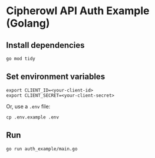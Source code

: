 # Cipherowl API Auth Example (Golang)

## Install dependencies

```
go mod tidy
```

## Set environment variables

```
export CLIENT_ID=<your-client-id>
export CLIENT_SECRET=<your-client-secret>
```

Or, use a `.env` file:

```
cp .env.example .env
```

## Run

```
go run auth_example/main.go
```
